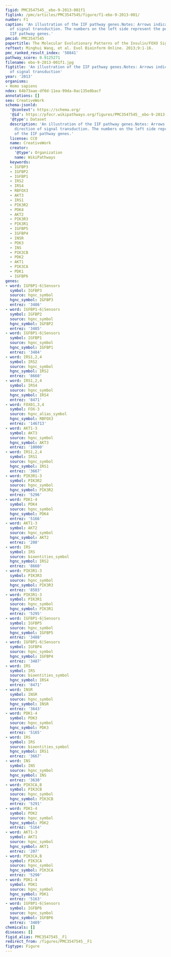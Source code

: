 ```yaml
---
figid: PMC3547545__ebo-9-2013-001f1
figlink: /pmc/articles/PMC3547545/figure/f1-ebo-9-2013-001/
number: F1
caption: 'An illustration of the IIF pathway genes.Notes: Arrows indicate the direction
  of signal transduction. The numbers on the left side represent the position of the
  IIF pathway genes.'
pmcid: PMC3547545
papertitle: The Molecular Evolutionary Patterns of the Insulin/FOXO Signaling Pathway.
reftext: Minghui Wang, et al. Evol Bioinform Online. 2013;9:1-16.
pmc_ranked_result_index: '50841'
pathway_score: 0.9125271
filename: ebo-9-2013-001f1.jpg
figtitle: 'An illustration of the IIF pathway genes.Notes: Arrows indicate the direction
  of signal transduction'
year: '2013'
organisms:
- Homo sapiens
ndex: 64b73aae-df0d-11ea-99da-0ac135e8bacf
annotations: []
seo: CreativeWork
schema-jsonld:
  '@context': https://schema.org/
  '@id': https://pfocr.wikipathways.org/figures/PMC3547545__ebo-9-2013-001f1.html
  '@type': Dataset
  description: 'An illustration of the IIF pathway genes.Notes: Arrows indicate the
    direction of signal transduction. The numbers on the left side represent the position
    of the IIF pathway genes.'
  license: CC0
  name: CreativeWork
  creator:
    '@type': Organization
    name: WikiPathways
  keywords:
  - IGFBP3
  - IGFBP2
  - IGFBP1
  - IRS2
  - IRS4
  - RBFOX3
  - AKT3
  - IRS1
  - PIK3R2
  - PDK4
  - AKT2
  - PIK3R3
  - PIK3R1
  - IGFBP5
  - IGFBP4
  - INSR
  - PDK3
  - INS
  - PIK3CB
  - PDK2
  - AKT1
  - PIK3CA
  - PDK1
  - IGFBP6
genes:
- word: IGFBP1-6|Sensors
  symbol: IGFBP3
  source: hgnc_symbol
  hgnc_symbol: IGFBP3
  entrez: '3486'
- word: IGFBP1-6|Sensors
  symbol: IGFBP2
  source: hgnc_symbol
  hgnc_symbol: IGFBP2
  entrez: '3485'
- word: IGFBP1-6|Sensors
  symbol: IGFBP1
  source: hgnc_symbol
  hgnc_symbol: IGFBP1
  entrez: '3484'
- word: IRS1,2,4
  symbol: IRS2
  source: hgnc_symbol
  hgnc_symbol: IRS2
  entrez: '8660'
- word: IRS1,2,4
  symbol: IRS4
  source: hgnc_symbol
  hgnc_symbol: IRS4
  entrez: '8471'
- word: FOX01,3,4
  symbol: FOX-3
  source: hgnc_alias_symbol
  hgnc_symbol: RBFOX3
  entrez: '146713'
- word: AKT1-3
  symbol: AKT3
  source: hgnc_symbol
  hgnc_symbol: AKT3
  entrez: '10000'
- word: IRS1,2,4
  symbol: IRS1
  source: hgnc_symbol
  hgnc_symbol: IRS1
  entrez: '3667'
- word: PIK3R1-3
  symbol: PIK3R2
  source: hgnc_symbol
  hgnc_symbol: PIK3R2
  entrez: '5296'
- word: PDK1-4
  symbol: PDK4
  source: hgnc_symbol
  hgnc_symbol: PDK4
  entrez: '5166'
- word: AKT1-3
  symbol: AKT2
  source: hgnc_symbol
  hgnc_symbol: AKT2
  entrez: '208'
- word: IRS
  symbol: IRS
  source: bioentities_symbol
  hgnc_symbol: IRS2
  entrez: '8660'
- word: PIK3R1-3
  symbol: PIK3R3
  source: hgnc_symbol
  hgnc_symbol: PIK3R3
  entrez: '8503'
- word: PIK3R1-3
  symbol: PIK3R1
  source: hgnc_symbol
  hgnc_symbol: PIK3R1
  entrez: '5295'
- word: IGFBP1-6|Sensors
  symbol: IGFBP5
  source: hgnc_symbol
  hgnc_symbol: IGFBP5
  entrez: '3488'
- word: IGFBP1-6|Sensors
  symbol: IGFBP4
  source: hgnc_symbol
  hgnc_symbol: IGFBP4
  entrez: '3487'
- word: IRS
  symbol: IRS
  source: bioentities_symbol
  hgnc_symbol: IRS4
  entrez: '8471'
- word: INSR
  symbol: INSR
  source: hgnc_symbol
  hgnc_symbol: INSR
  entrez: '3643'
- word: PDK1-4
  symbol: PDK3
  source: hgnc_symbol
  hgnc_symbol: PDK3
  entrez: '5165'
- word: IRS
  symbol: IRS
  source: bioentities_symbol
  hgnc_symbol: IRS1
  entrez: '3667'
- word: INS
  symbol: INS
  source: hgnc_symbol
  hgnc_symbol: INS
  entrez: '3630'
- word: PIK3CA,B
  symbol: PIK3CB
  source: hgnc_symbol
  hgnc_symbol: PIK3CB
  entrez: '5291'
- word: PDK1-4
  symbol: PDK2
  source: hgnc_symbol
  hgnc_symbol: PDK2
  entrez: '5164'
- word: AKT1-3
  symbol: AKT1
  source: hgnc_symbol
  hgnc_symbol: AKT1
  entrez: '207'
- word: PIK3CA,B
  symbol: PIK3CA
  source: hgnc_symbol
  hgnc_symbol: PIK3CA
  entrez: '5290'
- word: PDK1-4
  symbol: PDK1
  source: hgnc_symbol
  hgnc_symbol: PDK1
  entrez: '5163'
- word: IGFBP1-6|Sensors
  symbol: IGFBP6
  source: hgnc_symbol
  hgnc_symbol: IGFBP6
  entrez: '3489'
chemicals: []
diseases: []
figid_alias: PMC3547545__F1
redirect_from: /figures/PMC3547545__F1
figtype: Figure
---
```

